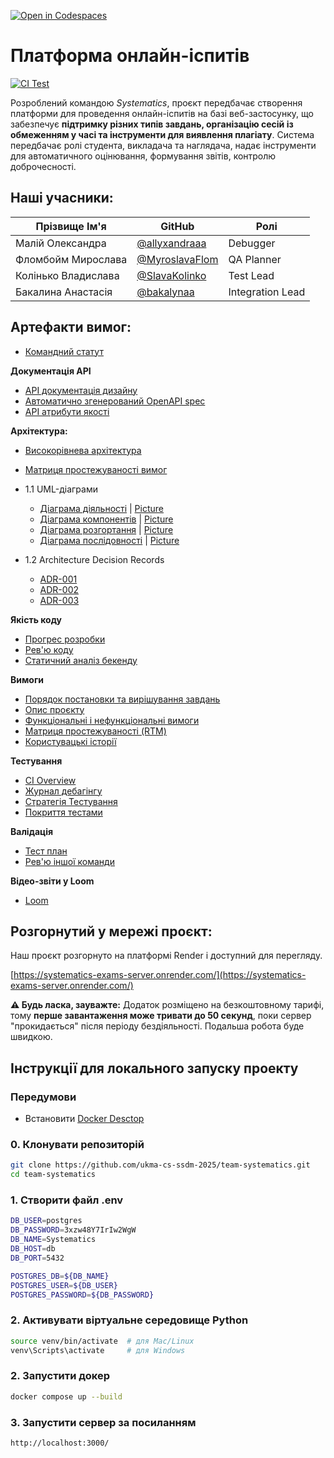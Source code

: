 [![Open in Codespaces](https://classroom.github.com/assets/launch-codespace-2972f46106e565e64193e422d61a12cf1da4916b45550586e14ef0a7c637dd04.svg)](https://classroom.github.com/open-in-codespaces?assignment_repo_id=20518032)

# Платформа онлайн-іспитів
[![CI Test](https://github.com/ukma-cs-ssdm-2025/team-systematics/actions/workflows/ci-test.yml/badge.svg)](https://github.com/ukma-cs-ssdm-2025/team-systematics/actions/workflows/ci-test.yml)

Розроблений командою _Systematics_, проєкт передбачає створення платформи для проведення онлайн-іспитів на базі веб-застосунку, що забезпечує __підтримку різних типів завдань, організацію сесій із обмеженням у часі та інструменти для виявлення плагіату__. Система передбачає ролі студента, викладача та наглядача, надає інструменти для автоматичного оцінювання, формування звітів, контролю доброчесності.

## Наші учасники:
| Прізвище Ім'я           | GitHub                                                 | Ролі
| ----------------------- | ------------------------------------------------------ |---------------------|
| Малій Олександра        | [@allyxandraaa](https://github.com/allyxandraaa)       | Debugger            |
| Фломбойм Мирослава      | [@MyroslavaFlom](https://github.com/MyroslavaFlom)     | QA Planner          |
| Колінько Владислава     | [@SlavaKolinko](https://github.com/SlavaKolinko)       | Test Lead           |
| Бакалина Анастасія      | [@bakalynaa](https://github.com/bakalynaa)             | Integration Lead    |

## Артефакти вимог:
- [Командний статут](/TeamCharter.md)

**Документація API**
- [API документація дизайну](/docs/api/api-design.md)
- [Автоматично згенерований OpenAPI spec](/docs/api/openapi-generated.yaml)
- [API атрибути якості](/docs/api/quality-attributes.md)

**Архітектура:**
- [Високорівнева архітектура](docs/architecture/high-level-design.md)
- [Матриця простежуваності вимог](/docs/architecture/traceability-matrix.md)

- 1.1 UML-діаграми
   - [Діаграма діяльності](/docs/architecture/uml/Activity_diagram.puml)     | [Picture](/docs/architecture/uml/uml-preview/Activity_diagram_preview.md)
   - [Діаграма компонентів](/docs/architecture/uml/Component_diagram.puml)   | [Picture](/docs/architecture/uml/uml-preview/Component_diagram_preview.md)
   - [Діаграма розгортання](/docs/architecture/uml/Deployment_diagram.puml)  | [Picture](/docs/architecture/uml/uml-preview/Deployment_diagram.md)
   - [Діаграма послідовності](/docs/architecture/uml/Sequence_diagram.puml)  | [Picture](/docs/architecture/uml/uml-preview/Sequence_diagram.md)

- 1.2 Architecture Decision Records
   - [ADR-001](/docs/architecture/ADR-001.md)
   - [ADR-002](/docs/architecture/ADR-002.md)
   - [ADR-003](/docs/architecture/ADR-003.md)

 **Якість коду**
 - [Прогрес розробки](/docs/code-quality/progress.md)
 - [Рев'ю коду](/docs/code-quality/review-report.md)
 - [Статичний аналіз бекенду](/docs/code-quality/static-analysis.md)

 **Вимоги**
 - [Порядок постановки та вирішування завдань](/docs/requirements/ISSUE_WORKFLOW.md)
 - [Опис проєкту](/docs/requirements/Project-Description.md)
 - [Функціональні і нефункціональні вимоги](/docs/requirements/requirements.md)
 - [Матриця простежуваності (RTM)](/docs/requirements/rtm.md)
 - [Користувацькі історії](/docs/requirements/user-stories.md)

 **Тестування**
 - [CI Overview](/docs/testing/ci-overview.md)
 - [Журнал дебагінгу](/docs/testing/debugging-log.md)
 - [Стратегія Тестування](/docs/testing/testing-strategy.md)
 - [Покриття тестами](/docs/testing/coverage.txt)

 **Валідація**
 - [Тест план](/docs/validation/test-plan.md)
 - [Рев'ю іншої команди](/docs/validation/review-log.md)


 **Відео-звіти у Loom**
 - [Loom](/Loom)


## Розгорнутий у мережі проєкт:

Наш проєкт розгорнуто на платформі Render і доступний для перегляду.

[https://systematics-exams-server.onrender.com/](https://systematics-exams-server.onrender.com/)

**⚠️ Будь ласка, зауважте:** Додаток розміщено на безкоштовному тарифі, тому **перше завантаження може тривати до 50 секунд**, поки сервер "прокидається" після періоду бездіяльності. Подальша робота буде швидкою.


## Інструкції для локального запуску проекту
### Передумови
- Встановити [Docker Desctop](https://www.docker.com/products/docker-desktop/)

### 0. Клонувати репозиторій
```bash
git clone https://github.com/ukma-cs-ssdm-2025/team-systematics.git
cd team-systematics
```
### 1. Створити файл .env
```bash
DB_USER=postgres
DB_PASSWORD=3xzw48Y7IrIw2WgW
DB_NAME=Systematics
DB_HOST=db
DB_PORT=5432

POSTGRES_DB=${DB_NAME}
POSTGRES_USER=${DB_USER}
POSTGRES_PASSWORD=${DB_PASSWORD}
```

### 2. Активувати  віртуальне середовище Python
```bash
source venv/bin/activate  # для Mac/Linux
venv\Scripts\activate     # для Windows
```

### 2. Запустити докер 
```bash
docker compose up --build
```

### 3. Запустити сервер за посиланням
```bash
http://localhost:3000/
```
